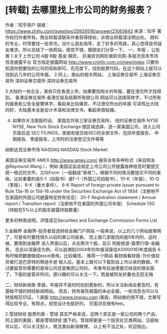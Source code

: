
# [转载] 去哪里找上市公司的财务报表？

作者：知乎用户
链接：https://www.zhihu.com/question/20929516/answer/21063842
来源：知乎
著作权归作者所有。商业转载请联系作者获得授权，非商业转载请注明出处。
商科的专业，时常要找一些资讯，没什么朋友指导，走了好多的弯路，真心觉得良师益友难求。所以总结了一些网站，感觉不错。跟朋友们分享一下。 
一，年报 ，公告类
1.关于上市公司 A股 B股 基金 期货。
巨潮资讯网巨潮资讯网-多层次资本市场信息披露平台 官方指定披露网站
http://www.cninfo.com.cn/new/index
只要你知道你想要找的公司的简称即可，先百度下，找到股票代码，在这个网站上就可以找到近几年的公司年报。
2.同上，类似的相关网站，
上海证券交易所 上海证券交易所
深圳证券交易所 深圳证券交易所

3.大陆的一些企业，某些只在香港上市，如果要找相关的年报，要在港交所才找得到。
香港证券交易所 香港交易及结算所有限公司
网站可以选择简体字，不过所有的报表和公告全是繁体字，看起来比较痛苦，不过港交所出的年报
可读性比大陆的好，大陆基本全是会计术语和法律文书，看起来很枯燥。

4. 如果你关注美股的话，
美国总共有三家证券交易所，
纽约证券交易所 NYSE 
NYSE, New York Stock Exchange
按区域选择，选一家美国公司，进入公司页面后选 SEC FILINGS，里面有提交给SEC的全部文件，包括年度报告、
中期报告、季度报告、上市时的注册登记文件等等

纳斯达克证券市场 NASDAQ
NASDAQ Stock Market.

美国证券交易所 AMEX 
http://www.amex.com/
报告会有多种形式（来自知友
@Raymond Wang
），例如
美国证监会规定上市公司公开披露各种信息时要提交统一格式的文件，又叫Form（一般翻成“表格”）。根据不同的情况要提交不同的表格，比较重要的是S-1（招股书）或F-1（外国公司招股书），10-K（年报）、10-Q（季报）、8-K（重大事件）。
6-K Report of foreign private issuer pursuant to Rule 13a-16 or 15d-16 under the Securities Exchange Act of 1934（注册地不在美国的外国公司披露特定财务信息）
20-F Registration statement / Annual report / Transition report（注册地不在美国的外国公司年报）
Schedule 13G（持股在5%以上的股东披露持股数量）

更多的种类说明，详情请见Securities and Exchange Commission Forms List

5.金融界 金融界-投资者首选财经金融门户网站
一般来说，以上的几个网站就够用了，可是有时要找很久以前的某公司报表。
而上面几家能找的是5年内的，这时候，要用到金融界
进入界面以后，点击两次个股，显示 热股频道-股票行情-金融界。
在此以深康佳为例，可以追溯到2004年的年报深康佳A(000016)年度报告
6.有时候把数据做成excel表格，比较痛苦。
推荐一个网站 看财报看财报-为价值投资者打造巴菲特的穆迪手册
输入后，基本上既可以下载到自上市以来的数据，不过要留意你需要的是母公司还是集团公司的。
布鲁布拉迪德曼已经说的很全面了。下面的是答非所问，感兴趣的可以关注一下。若是被知友折叠也无怨无悔

二，财经新闻类
季报，年报并不是时时刻刻更新的，所以关注新闻会更及时。有基础不错的财经新闻网站。
而且，财务报告披露的未必全面，一些消息也可以与财报相互印证。
1.美股
http://www.imeigu.com i美股，网站做的很不错，文章写得比较专业，有观点，视觉设计也挺好的，
页面浏览很有feel。

2.雪球财经
股票列表 - 雪球 其实严格来说，这两个其实是一家公司的两个产品，同上面的美股，都是雪球财经
旗下的。雪球网更是一个投资社交类网站，注册账号以后，可以关注别人，用法类似新浪微博。
以上有不当之处，欢迎指出。
